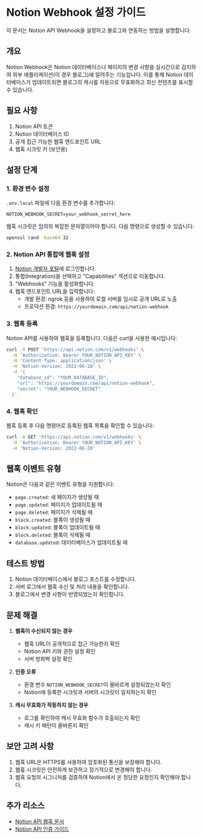 # Notion Webhook 설정 가이드

이 문서는 Notion API Webhook을 설정하고 블로그와 연동하는 방법을 설명합니다.

## 개요

Notion Webhook은 Notion 데이터베이스나 페이지의 변경 사항을 실시간으로 감지하여 외부 애플리케이션(이 경우 블로그)에 알려주는 기능입니다. 이를 통해 Notion 데이터베이스가 업데이트되면 블로그의 캐시를 자동으로 무효화하고 최신 컨텐츠를 표시할 수 있습니다.

## 필요 사항

1. Notion API 토큰
2. Notion 데이터베이스 ID
3. 공개 접근 가능한 웹훅 엔드포인트 URL
4. 웹훅 시크릿 키 (보안용)

## 설정 단계

### 1. 환경 변수 설정

`.env.local` 파일에 다음 환경 변수를 추가합니다:

```
NOTION_WEBHOOK_SECRET=your_webhook_secret_here
```

웹훅 시크릿은 임의의 복잡한 문자열이어야 합니다. 다음 명령으로 생성할 수 있습니다:

```bash
openssl rand -base64 32
```

### 2. Notion API 통합에 웹훅 설정

1. [Notion 개발자 포털](https://developers.notion.com/)에 로그인합니다.
2. 통합(Integration)을 선택하고 "Capabilities" 섹션으로 이동합니다.
3. "Webhooks" 기능을 활성화합니다.
4. 웹훅 엔드포인트 URL을 입력합니다:
   - 개발 환경: ngrok 등을 사용하여 로컬 서버를 임시로 공개 URL로 노출
   - 프로덕션 환경: `https://yourdomain.com/api/notion-webhook`

### 3. 웹훅 등록

Notion API를 사용하여 웹훅을 등록합니다. 다음은 curl을 사용한 예시입니다:

```bash
curl -X POST 'https://api.notion.com/v1/webhooks' \
  -H 'Authorization: Bearer YOUR_NOTION_API_KEY' \
  -H 'Content-Type: application/json' \
  -H 'Notion-Version: 2022-06-28' \
  -d '{
    "database_id": "YOUR_DATABASE_ID",
    "url": "https://yourdomain.com/api/notion-webhook",
    "secret": "YOUR_WEBHOOK_SECRET"
  }'
```

### 4. 웹훅 확인

웹훅 등록 후 다음 명령어로 등록된 웹훅 목록을 확인할 수 있습니다:

```bash
curl -X GET 'https://api.notion.com/v1/webhooks' \
  -H 'Authorization: Bearer YOUR_NOTION_API_KEY' \
  -H 'Notion-Version: 2022-06-28'
```

## 웹훅 이벤트 유형

Notion은 다음과 같은 이벤트 유형을 지원합니다:

- `page.created`: 새 페이지가 생성될 때
- `page.updated`: 페이지가 업데이트될 때
- `page.deleted`: 페이지가 삭제될 때
- `block.created`: 블록이 생성될 때
- `block.updated`: 블록이 업데이트될 때
- `block.deleted`: 블록이 삭제될 때
- `database.updated`: 데이터베이스가 업데이트될 때

## 테스트 방법

1. Notion 데이터베이스에서 블로그 포스트를 수정합니다.
2. 서버 로그에서 웹훅 수신 및 처리 내용을 확인합니다.
3. 블로그에서 변경 사항이 반영되었는지 확인합니다.

## 문제 해결

1. **웹훅이 수신되지 않는 경우**
   - 웹훅 URL이 공개적으로 접근 가능한지 확인
   - Notion API 키와 권한 설정 확인
   - 서버 방화벽 설정 확인

2. **인증 오류**
   - 환경 변수 `NOTION_WEBHOOK_SECRET`이 올바르게 설정되었는지 확인
   - Notion에 등록한 시크릿과 서버의 시크릿이 일치하는지 확인

3. **캐시 무효화가 작동하지 않는 경우**
   - 로그를 확인하여 캐시 무효화 함수가 호출되는지 확인
   - 캐시 키 패턴이 올바른지 확인

## 보안 고려 사항

1. 웹훅 URL은 HTTPS를 사용하여 암호화된 통신을 보장해야 합니다.
2. 웹훇 시크릿은 안전하게 보관하고 정기적으로 변경해야 합니다.
3. 웹훅 요청의 시그니처를 검증하여 Notion에서 온 정당한 요청인지 확인해야 합니다.

## 추가 리소스

- [Notion API 웹훅 문서](https://developers.notion.com/reference/webhooks)
- [Notion API 인증 가이드](https://developers.notion.com/docs/authorization) 